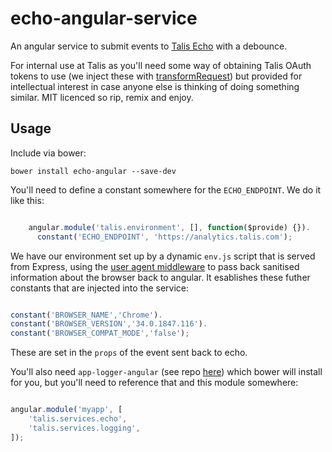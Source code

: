 echo-angular-service
====================

An angular service to submit events to [Talis Echo](http://docs.talisecho.apiary.io) with a debounce.

For internal use at Talis as you'll need some way of obtaining Talis OAuth tokens to use (we inject these with [transformRequest](http://engineering.talis.com/articles/elegant-api-auth-angular-js/)) but provided for intellectual interest in case anyone else is thinking of doing something similar. MIT licenced so rip, remix and enjoy.

Usage
---

Include via bower:

```
bower install echo-angular --save-dev
```

You'll need to define a constant somewhere for the `ECHO_ENDPOINT`. We do it like this:

```javascript

    angular.module('talis.environment', [], function($provide) {}).
      constant('ECHO_ENDPOINT', 'https://analytics.talis.com');

```

We have our environment set up by a dynamic `env.js` script that is served from Express, using the [user agent middleware](https://github.com/biggora/express-useragent) to pass back sanitised information about the browser back to angular. It esablishes these futher constants that are injected into the service:

```javascript

constant('BROWSER_NAME','Chrome').
constant('BROWSER_VERSION','34.0.1847.116').
constant('BROWSER_COMPAT_MODE','false');

```

These are set in the `props` of the event sent back to echo.

You'll also need `app-logger-angular` (see repo [here](https://github.com/talis/app-logging-angular-service)) which bower will install for you, but you'll need to reference that and this module somewhere:

```javascript

angular.module('myapp', [
    'talis.services.echo',
    'talis.services.logging',
]);

````
